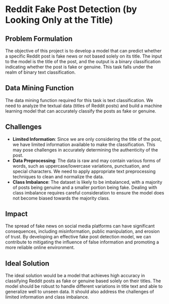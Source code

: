 # Reddit Fake Post Detection (by Looking Only at the Title)

## Problem Formulation
The objective of this project is to develop a model that can predict whether a specific Reddit post is fake news or not based solely on its title. The input to the model is the title of the post, and the output is a binary classification indicating whether the post is fake or genuine. This task falls under the realm of binary text classification.

## Data Mining Function
The data mining function required for this task is text classification. We need to analyze the textual data (titles of Reddit posts) and build a machine learning model that can accurately classify the posts as fake or genuine.

## Challenges
- **Limited Information**: Since we are only considering the title of the post, we have limited information available to make the classification. This may pose challenges in accurately determining the authenticity of the post.
- **Data Preprocessing**: The data is raw and may contain various forms of words, such as uppercase/lowercase variations, punctuation, and special characters. We need to apply appropriate text preprocessing techniques to clean and normalize the data.
- **Class Imbalance**: The dataset is likely to be imbalanced, with a majority of posts being genuine and a smaller portion being fake. Dealing with class imbalance requires careful consideration to ensure the model does not become biased towards the majority class.

## Impact
The spread of fake news on social media platforms can have significant consequences, including misinformation, public manipulation, and erosion of trust. By developing an effective fake post detection model, we can contribute to mitigating the influence of false information and promoting a more reliable online environment.

## Ideal Solution
The ideal solution would be a model that achieves high accuracy in classifying Reddit posts as fake or genuine based solely on their titles. The model should be robust to handle different variations in title text and able to generalize well to unseen data. It should also address the challenges of limited information and class imbalance.

